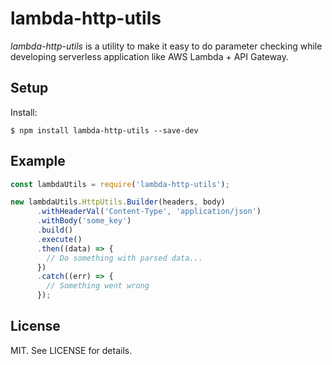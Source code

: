 # lambda-http-utils

_lambda-http-utils_ is a utility to make it easy to do parameter checking while developing serverless application like AWS Lambda + API Gateway.

## Setup

Install:

```
$ npm install lambda-http-utils --save-dev
```

## Example

```JavaScript
const lambdaUtils = require('lambda-http-utils');

new lambdaUtils.HttpUtils.Builder(headers, body)
      .withHeaderVal('Content-Type', 'application/json')
      .withBody('some_key')
      .build()
      .execute()
      .then((data) => {
        // Do something with parsed data...
      })
      .catch((err) => {
        // Something went wrong
      });
```

## License

MIT. See LICENSE for details.
